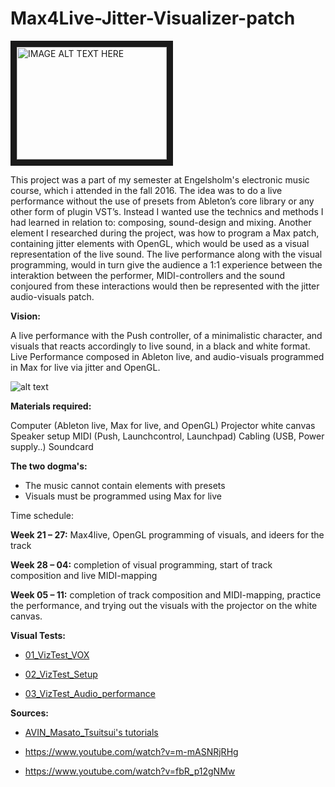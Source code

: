# Max4Live-Jitter-Visualizer-patch

<a href="http://www.youtube.com/watch?feature=player_embedded&v=OBivTo-QB5A&feature=youtu.be
" target="_blank"><img src="http://img.youtube.com/vi/OBivTo-QB5A&feature=youtu.be/0.jpg" 
alt="IMAGE ALT TEXT HERE" width="240" height="180" border="10" /></a>

This project was a part of my semester at Engelsholm's electronic music course, which i attended in the fall 2016. The idea was to do a live performance without the use of presets from Ableton’s core library or any other form of plugin VST’s. Instead I wanted use the technics and methods I had learned in relation to: composing, sound-design and mixing. Another element I researched during the project, was how to program a Max patch, containing jitter elements with OpenGL, which would be used as a visual representation of the live sound. The live performance along with the visual programming, would in turn give the audience a 1:1 experience between the interaktion between the performer, MIDI-controllers and the sound conjoured from these interactions would then be represented with the jitter audio-visuals patch.

**Vision:** 

A live performance with the Push controller, of a minimalistic character, and visuals that reacts accordingly to live sound, in a black and white format. Live Performance composed in Ableton live, and audio-visuals programmed in Max for live via jitter and OpenGL.

![alt text](https://github.com/L4COUR/La-Cour_Max4Live-Jitter-Visualizer-patch/blob/master/Max4Live-Jitter-visualizer-patch.jpg "Tech-writer")

**Materials required:**

Computer (Ableton live, Max for live, and OpenGL)
Projector
white canvas
Speaker setup
MIDI (Push, Launchcontrol, Launchpad)
Cabling (USB, Power supply..)
Soundcard

**The two dogma's:**

- The music cannot contain elements with presets
- Visuals must be programmed using Max for live

Time schedule:

**Week 21 – 27:**
Max4live, OpenGL programming of visuals, and ideers for the track

**Week 28 – 04:**
completion of visual programming, start of track composition and live MIDI-mapping

**Week 05 – 11:**
completion of track composition and MIDI-mapping, practice the performance, and trying out the visuals with the projector on the white canvas.

**Visual Tests:**

- [01_VizTest_VOX](https://vimeo.com/224376875)

- [02_VizTest_Setup](https://vimeo.com/224376893)

- [03_VizTest_Audio_performance](https://vimeo.com/256399545)

**Sources:**

- [AVIN_Masato_Tsuitsui's tutorials](http://audiovisualacademy.com/avin/en/software/maxmspjitter-masato-tsutsui-audio-part-2/)

- https://www.youtube.com/watch?v=m-mASNRjRHg

- https://www.youtube.com/watch?v=fbR_p12gNMw
